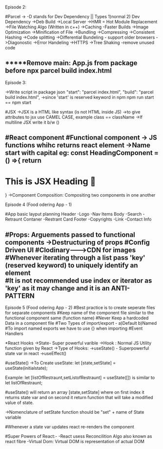 Episode 2:

#Parcel
-> -D stands for Dev Dependency || Types 1)normal 2) Dev Dependency
->Deb Build
->Local Server
->HMR = Hot Module Replacement
->File Watching Algo (Written in c++)
->Caching -Faster Builds
->Image Optimization
->Minification of File
->Bundling
->Compressing
->Consistent Hashing
->Code splitting
->Differential Bundeling - support older browsers
->Diagonostic
->Error Handeling
->HTTPS
->Tree Shaking -remove unused code

*****Remove main: App.js from package before npx parcel build index.html
-----------
Episode 3:

->Write script in package json
    "start": "parcel index.html",
    "build": "parcel build index.html",
->since 'start' is reserved keyword in npm npm run start == npm start 

#JSX
->JSX is a HTML like syntax (is not HTML inside JS)
->to give attributes to jsx use CAMEL CASE, example class == className
->If multiline JSX write it b/w ()

#React component
#Functional component 
-> JS functions whihc returns react element
->Name start with capital eg: 
const HeadingComponent = () =>{
    return <h1 id='heading' className="heading">This is JSX Heading 🚀</h1>
}
->Component Composition: Compositing two components in one another
-----
Episode 4 (Food odering App - 1)

#App basic layput planning
Header
  -Logo
  -Nav Items
Body
  -Search
  -Retraunt Contaner
    -Restrant Card
Footer
  -Copyrights
  -Link
  -Contact Info

#Props: Arguements passed to functional components
->Destructuring of props
#Config Driven UI
#Clodinary--->CDN for images
#Whenever iterating through a list pass 'key' (reserved keyword) to uniquely identify an element  
#It is not recommended use index or iterator as 'key' as it may change and it is an ANTI-PATTERN 
----
Episode 5 (Food odering App - 2)
#Best practice is to create seperate files for separate components
#Keep name of the component file similar to the functional component same (function name)
#Never Keep a hardcoded Data in a component file
#Two Types of import/export - a)Default b)Named
#To import named exports we have to use {} when importing
#Event Handlers

*React Hooks
->State- Super powerful varible
->Hook : Normal JS Utility function given by React
->Type of Hooks:
  ->useState() - Superpowerful state var in react
  ->useEffect()
 
 #useState()
  ->To Create useState: 
    let [state,setState] = useState(initialstate);

  Example:
    let [listOfRestraunt,setListofRestraunt] = useState([]) is similar to let listOfRestraunt;
  
  #useState() will return an array [state,setState] where on first index it returns state var and on second it return function that will take a modified value of state.

  ->Nomenclature of setState function should be "set" + name of State variable

  #Whenever a state var updates react re-renders the component

  #Super Powers of React:-
    -React usess Reconcilition Algo also known as react fibre
    -Virtual Dom: Virtual DOM is representation of actual DOM



